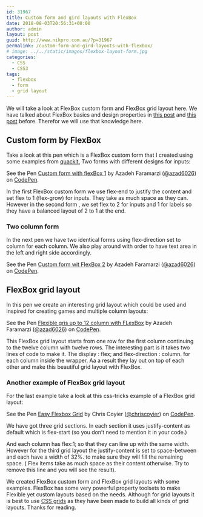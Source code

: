 ```yaml
---
id: 31967
title: Custom form and gird layouts with FlexBox
date: 2018-08-03T20:56:31+00:00
author: admin
layout: post
guid: http://www.nikpro.com.au/?p=31967
permalink: /custom-form-and-gird-layouts-with-flexbox/
# image: ../../static/images/flexbox-layout-form.jpg
categories:
  - CSS
  - CSS3
tags:
  - flexbox
  - form
  - grid layout
---
```

We will take a look at FlexBox custom form and FlexBox grid layout here. We have talked about FlexBox basics and design properties in [this post](http://www.nikpro.com.au/flexbox-explained-in-a-simple-way-with-examples-part-1/) and [this post](http://www.nikpro.com.au/flexbox-explained-in-a-simple-way-with-examples-part-2/) before. Therefor we will use that knowledge here.

## Custom form by FlexBox

Take a look at this pen which is a FlexBox custom form that I created using some examples from [quackit.](http://quackit.com) Two forms with different designs for inputs:

<p data-height="600" data-theme-id="0" data-slug-hash="bjKdJZ" data-default-tab="html,result" data-user="azad6026" data-pen-title="Custom form with flexBox 1" class="codepen">
  See the Pen <a href="https://codepen.io/azad6026/pen/bjKdJZ/">Custom form with flexBox 1</a> by Azadeh Faramarzi (<a href="https://codepen.io/azad6026">@azad6026</a>) on <a href="https://codepen.io">CodePen</a>.
</p>

In the first FlexBox custom form we use flex-end to justify the content and set flex to 1 (flex-grow) for inputs. They take as much space as they can. However in the second form , we set flex to 2 for inputs and 1 for labels so they have a balanced layout of 2 to 1 at the end. 

### Two column form

In the next pen we have two identical forms using flex-direction set to column for each column. We also play around with order to have text area in the left and right side accordingly.

<p data-height="600" data-theme-id="0" data-slug-hash="GBGpve" data-default-tab="html,result" data-user="azad6026" data-pen-title="Custom form wit FlexBox 2" class="codepen">
  See the Pen <a href="https://codepen.io/azad6026/pen/GBGpve/">Custom form wit FlexBox 2</a> by Azadeh Faramarzi (<a href="https://codepen.io/azad6026">@azad6026</a>) on <a href="https://codepen.io">CodePen</a>.
</p>

## FlexBox grid layout

In this pen we create an interesting grid layout which could be used and inspired for creating games and multiple column layouts:

<p data-height="265" data-theme-id="0" data-slug-hash="oMyjPa" data-default-tab="html,result" data-user="azad6026" data-pen-title="Flexible gris up to 12 column with FLexBox" class="codepen">
  See the Pen <a href="https://codepen.io/azad6026/pen/oMyjPa/">Flexible gris up to 12 column with FLexBox</a> by Azadeh Faramarzi (<a href="https://codepen.io/azad6026">@azad6026</a>) on <a href="https://codepen.io">CodePen</a>.
</p>

This FlexBox grid layout starts from one row for the first column continuing to the twelve column with twelve rows. The interesting part is it takes two lines of code to make it. The display : flex; and flex-direction : column. for each column inside the wrapper. Aa a result they lay out on top of each other and make this beautiful grid layout with FlexBox.

### Another example of FlexBox grid layout

For the last example take a look at this css-tricks example of a FlexBox grid layout:

<p data-height="500" data-theme-id="0" data-slug-hash="bedKLV" data-default-tab="html,result" data-user="chriscoyier" data-pen-title="Easy Flexbox Grid" class="codepen">
  See the Pen <a href="https://codepen.io/chriscoyier/pen/bedKLV/">Easy Flexbox Grid</a> by Chris Coyier (<a href="https://codepen.io/chriscoyier">@chriscoyier</a>) on <a href="https://codepen.io">CodePen</a>.
</p>

We have got three grid sections. In each section it uses justify-content as default which is flex-start (so you don&#8217;t need to mention it in your code.)

And each column has flex:1; so that they can line up with the same width. However for the third grid layout the justify-content is set to space-between and each have a width of 32%. to make sure they will fill the remaining space. ( Flex items take as much space as their content otherwise. Try to remove this line and you will see the result).

We created FlexBox custom form and FlexBox grid layouts with some examples. FlexBox has some very powerful property toolsets to make Flexible yet custom layouts based on the needs. Although for grid layouts it is best to use [CSS grids](http://www.nikpro.com.au/css-grid-layout-review-with-examples-part-1/) as they have been made to build all kinds of grid layouts. Thanks for reading.